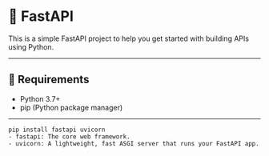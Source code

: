 # 🚀 FastAPI

This is a simple FastAPI project to help you get started with building APIs using Python.

---

## 🧰 Requirements

- Python 3.7+
- pip (Python package manager)

---

```
pip install fastapi uvicorn
- fastapi: The core web framework.
- uvicorn: A lightweight, fast ASGI server that runs your FastAPI app. 
```
